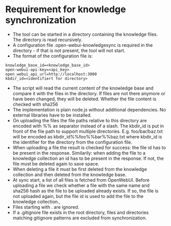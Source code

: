 # Requirement for knowledge synchronization

- The tool can be started in a directory containing the knowledge files. The directory is read recursively.
- A configuration file .open-webui-knowledgesync is required in the directory - if that is not present, the tool will
  not start.
- The format of the configuration file is:

```shell
knowledge_base_id=<knowledge_base_id>
open-webui-api-key=<api_key>
open_webui_api_url=http://localhost:3000
kbdir_id=<identifiert for directory>
```

- The script will read the current content of the knowledge base and compare it with the files in the directory. If
  files are not there anymore or have been changed, they will be deleted. Whether the file content is checked with
  sha256
- The implementation is plain node.js without additional dependencies. No external libraries have to be installed.
- On uploading the files the file paths relative to this directory are encoded with %% as separator instead of a slash. The
  kbdir_id is put in front of the file path to support multiple directories. E.g. foo/bar/baz.txt will be encoded as
  kbdir_id%%foo%%bar%%baz.txt where kbdir_id is the identifier for the directory from the configuration file.
- When uploading a file the result is checked for success: the file id has to be present in the response. Similarily: when adding the file to a knowledge collection an id has to be present in the response. If not, the file must be deleted again to save space.
- When deleting a file it must be first deleted from the knowledge collection and then deleted from the knowledge base.
- At sync start, a list of all files is fetched from OpenWebUI. Before uploading a file we check whether a file with the same name and sha256 hash as the file to be uploaded already exists. If so, the file is not uploaded again, but the file id is used to add the file to the knowledge collection.‚
- Files starting with . are ignored.
- If a .gitignore file exists in the root directory, files and directories matching gitignore patterns are excluded from synchronization.
